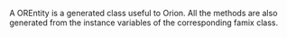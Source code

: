 A OREntity is a generated class useful to Orion. All the methods are also generated from the instance variables of the corresponding famix class.  